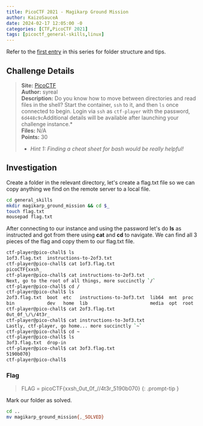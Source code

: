 ```yaml
---
title: PicoCTF 2021 - Magikarp Ground Mission
author: KaizoSauceA
date: 2024-02-17 12:05:00 -0
categories: [CTF,PicoCTF 2021]
tags: [picoctf_general-skills,linux]
---
```


Refer to the [first entry](../picoctf2021-obedient_cat) in this series for folder structure and tips.

## Challenge Details

> **Site:** [PicoCTF](https://play.picoctf.org/)  
> **Author:** syreal  
> **Description:** Do you know how to move between directories and read files in the shell? Start the container, `ssh` to it, and then `ls` once connected to begin. Login via `ssh` as `ctf-player` with the password, `6d448c9c`Additional details will be available after launching your challenge instance.*  
> **Files:** N/A  
> **Points:** 30  
> * *Hint 1: Finding a cheat sheet for bash would be really helpful!*

## Investigation

Create a folder in the relevant directory, let's create a flag.txt file so we can copy anything we find on the remote server to a local file.

```bash
cd general_skills
mkdir magikarp_ground_mission && cd $_
touch flag.txt
mousepad flag.txt
```

After connecting to our instance and using the password let's do **ls** as instructed and got from there using **cat** and **cd** to navigate. We can find all 3 pieces of the flag and copy them to our flag.txt file.

```bash
ctf-player@pico-chall$ ls
1of3.flag.txt  instructions-to-2of3.txt
ctf-player@pico-chall$ cat 1of3.flag.txt 
picoCTF{xxsh_
ctf-player@pico-chall$ cat instructions-to-2of3.txt 
Next, go to the root of all things, more succinctly `/`
ctf-player@pico-chall$ cd /
ctf-player@pico-chall$ ls
2of3.flag.txt  boot  etc   instructions-to-3of3.txt  lib64  mnt  proc  run   srv  tmp  var
bin            dev   home  lib                       media  opt  root  sbin  sys  usr
ctf-player@pico-chall$ cat 2of3.flag.txt 
0ut_0f_\/\/4t3r_
ctf-player@pico-chall$ cat instructions-to-3of3.txt 
Lastly, ctf-player, go home... more succinctly `~`
ctf-player@pico-chall$ cd ~
ctf-player@pico-chall$ ls
3of3.flag.txt  drop-in
ctf-player@pico-chall$ cat 3of3.flag.txt 
5190b070}
ctf-player@pico-chall$
```

### Flag

> FLAG = picoCTF{xxsh_0ut_0f_\/\/4t3r_5190b070}
{: .prompt-tip }

Mark our folder as solved.

```bash
cd ..
mv magikarp_ground_mission{,_SOLVED}
```
